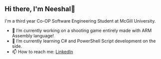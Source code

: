 ## Hi there, I'm Neeshal👋

I'm a third year Co-OP Software Engineering Student at McGill University.


- 🔭 I’m currently working on a shooting game entirely made with ARM Assembly language!
- 🌱 I’m currently learning C# and PowerShell Script development on the side.
- 📫 How to reach me: [LinkedIn](https://www.linkedin.com/in/neeshal-imrit/)
<!--
Here are some cool projects I worked on. 
-->
